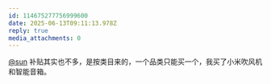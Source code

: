 ```yaml
---
id: 114675277756999600
date: 2025-06-13T09:11:13.978Z
reply: true
media_attachments: 0
---
```


[@sun](https://jiong.us/@sun) 补贴其实也不多，是按类目来的，一个品类只能买一个，我买了小米吹风机和智能音箱。

